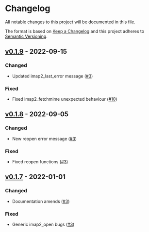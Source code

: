 # Changelog

All notable changes to this project will be documented in this file.

The format is based on [Keep a Changelog](http://keepachangelog.com/en/1.0.0/)
and this project adheres to [Semantic Versioning](http://semver.org/spec/v2.0.0.html).



## [v0.1.9](https://github.com/javanile/php-imap2/compare/0.1.9...0.1.8) - 2022-09-15

### Changed

- Updated imap2_last_error message ([#3](https://github.com/javanile/php-imap2/issues/3))

### Fixed

- Fixed imap2_fetchmime unexpected behaviour ([#10](https://github.com/javanile/php-imap2/issues/10))



## [v0.1.8](https://github.com/javanile/php-imap2/compare/0.1.8...0.1.7) - 2022-09-05

### Changed

- New reopen error message ([#3](https://github.com/javanile/php-imap2/issues/3))

### Fixed

- Fixed reopen functions ([#3](https://github.com/javanile/php-imap2/issues/3))



## [v0.1.7](https://github.com/javanile/php-imap2/compare/0.1.7...0.1.0) - 2022-01-01

### Changed

- Documentation amends ([#3](https://github.com/javanile/php-imap2/issues/3))

### Fixed

- Generic imap2_open bugs ([#3](https://github.com/javanile/php-imap2/issues/3)) 

